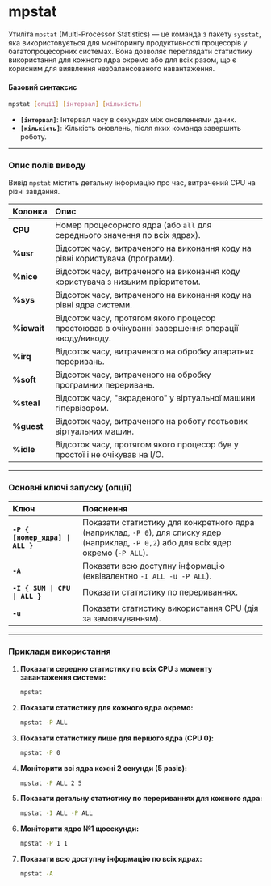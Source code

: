 # mpstat

Утиліта `mpstat` (Multi-Processor Statistics) — це команда з пакету `sysstat`, яка використовується для моніторингу продуктивності процесорів у багатопроцесорних системах. Вона дозволяє переглядати статистику використання для кожного ядра окремо або для всіх разом, що є корисним для виявлення незбалансованого навантаження.

#### **Базовий синтаксис**

```bash
mpstat [опції] [інтервал] [кількість]
```

*   **`[інтервал]`**: Інтервал часу в секундах між оновленнями даних.
*   **`[кількість]`**: Кількість оновлень, після яких команда завершить роботу.

--- 

### **Опис полів виводу**

Вивід `mpstat` містить детальну інформацію про час, витрачений CPU на різні завдання.

| Колонка | Опис |
| :--- | :--- |
| **CPU** | Номер процесорного ядра (або `all` для середнього значення по всіх ядрах). |
| **%usr** | Відсоток часу, витраченого на виконання коду на рівні користувача (програми). |
| **%nice** | Відсоток часу, витраченого на виконання коду користувача з низьким пріоритетом. |
| **%sys** | Відсоток часу, витраченого на виконання коду на рівні ядра системи. |
| **%iowait** | Відсоток часу, протягом якого процесор простоював в очікуванні завершення операції вводу/виводу. |
| **%irq** | Відсоток часу, витраченого на обробку апаратних переривань. |
| **%soft** | Відсоток часу, витраченого на обробку програмних переривань. |
| **%steal** | Відсоток часу, "вкраденого" у віртуальної машини гіпервізором. |
| **%guest** | Відсоток часу, витраченого на роботу гостьових віртуальних машин. |
| **%idle** | Відсоток часу, протягом якого процесор був у простої і не очікував на I/O. |

--- 

### **Основні ключі запуску (опції)**

| Ключ | Пояснення |
| :--- | :--- |
| **`-P { [номер_ядра] \| ALL }`** | Показати статистику для конкретного ядра (наприклад, `-P 0`), для списку ядер (наприклад, `-P 0,2`) або для всіх ядер окремо (`-P ALL`). |
| **`-A`** | Показати всю доступну інформацію (еквівалентно `-I ALL -u -P ALL`). |
| **`-I { SUM \| CPU \| ALL }`** | Показати статистику по перериваннях. |
| **`-u`** | Показати статистику використання CPU (дія за замовчуванням). |

--- 

### **Приклади використання**

1.  **Показати середню статистику по всіх CPU з моменту завантаження системи:**
    ```bash
    mpstat
    ```

2.  **Показати статистику для кожного ядра окремо:**
    ```bash
    mpstat -P ALL
    ```

3.  **Показати статистику лише для першого ядра (CPU 0):**
    ```bash
    mpstat -P 0
    ```

4.  **Моніторити всі ядра кожні 2 секунди (5 разів):**
    ```bash
    mpstat -P ALL 2 5
    ```

5.  **Показати детальну статистику по перериваннях для кожного ядра:**
    ```bash
    mpstat -I ALL -P ALL
    ```

6.  **Моніторити ядро №1 щосекунди:**
    ```bash
    mpstat -P 1 1
    ```

7.  **Показати всю доступну інформацію по всіх ядрах:**
    ```bash
    mpstat -A
    ```
